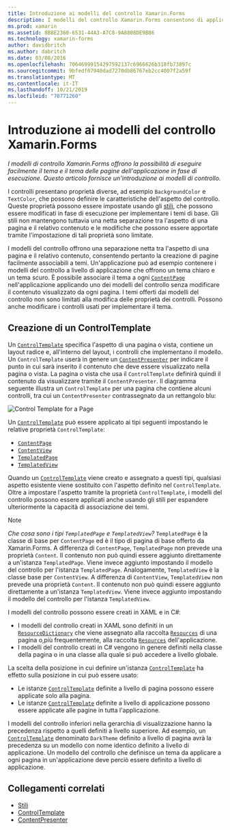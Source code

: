```yaml
---
title: Introduzione ai modelli del controllo Xamarin.Forms
description: I modelli del controllo Xamarin.Forms consentono di applicare e riapplicare facilmente un tema alle pagine dell'applicazione in fase di esecuzione. Questo articolo offre un'introduzione ai modelli del controllo.
ms.prod: xamarin
ms.assetid: 8B8E2360-6531-44A3-A7C8-9A8808DE9B86
ms.technology: xamarin-forms
author: davidbritch
ms.author: dabritch
ms.date: 03/08/2016
ms.openlocfilehash: 70646999154297592137c6966626b318fb73897c
ms.sourcegitcommit: 9bfedf07940dad7270db86767eb2cc4007f2a59f
ms.translationtype: MT
ms.contentlocale: it-IT
ms.lasthandoff: 10/21/2019
ms.locfileid: "70771260"
---
```

# <a name="introduction-to-xamarinforms-control-templates"></a>Introduzione ai modelli del controllo Xamarin.Forms

_I modelli di controllo Xamarin.Forms offrono la possibilità di eseguire facilmente il tema e il tema delle pagine dell'applicazione in fase di esecuzione. Questo articolo fornisce un'introduzione ai modelli di controllo._

I controlli presentano proprietà diverse, ad esempio `BackgroundColor` e `TextColor`, che possono definire le caratteristiche dell'aspetto del controllo. Queste proprietà possono essere impostate usando gli [stili](~/xamarin-forms/user-interface/styles/index.md), che possono essere modificati in fase di esecuzione per implementare i temi di base. Gli stili non mantengono tuttavia una netta separazione tra l'aspetto di una pagina e il relativo contenuto e le modifiche che possono essere apportate tramite l'impostazione di tali proprietà sono limitate.

I modelli del controllo offrono una separazione netta tra l'aspetto di una pagina e il relativo contenuto, consentendo pertanto la creazione di pagine facilmente associabili a temi. Un'applicazione può ad esempio contenere i modelli del controllo a livello di applicazione che offrono un tema chiaro e un tema scuro. È possibile associare il tema a ogni [`ContentPage`](xref:Xamarin.Forms.ContentPage) nell'applicazione applicando uno dei modelli del controllo senza modificare il contenuto visualizzato da ogni pagina. I temi offerti dai modelli del controllo non sono limitati alla modifica delle proprietà dei controlli. Possono anche modificare i controlli usati per implementare il tema.

## <a name="creating-a-controltemplate"></a>Creazione di un ControlTemplate

Un [`ControlTemplate`](xref:Xamarin.Forms.ControlTemplate) specifica l'aspetto di una pagina o vista, contiene un layout radice e, all'interno del layout, i controlli che implementano il modello. Un `ControlTemplate` userà in genere un [`ContentPresenter`](xref:Xamarin.Forms.ContentPresenter) per indicare il punto in cui sarà inserito il contenuto che deve essere visualizzato nella pagina o vista. La pagina o vista che usa il `ControlTemplate` definirà quindi il contenuto da visualizzare tramite il `ContentPresenter`. Il diagramma seguente illustra un `ControlTemplate` per una pagina che contiene alcuni controlli, tra cui un `ContentPresenter` contrassegnato da un rettangolo blu:

![](introduction-images/control-template.png "Control Template for a Page")

Un [`ControlTemplate`](xref:Xamarin.Forms.ControlTemplate) può essere applicato ai tipi seguenti impostando le relative proprietà `ControlTemplate`:

- [`ContentPage`](xref:Xamarin.Forms.ContentPage)
- [`ContentView`](xref:Xamarin.Forms.ContentView)
- [`TemplatedPage`](xref:Xamarin.Forms.TemplatedPage)
- [`TemplatedView`](xref:Xamarin.Forms.TemplatedView)

Quando un [`ControlTemplate`](xref:Xamarin.Forms.ControlTemplate) viene creato e assegnato a questi tipi, qualsiasi aspetto esistente viene sostituito con l'aspetto definito nel `ControlTemplate`. Oltre a impostare l'aspetto tramite la proprietà `ControlTemplate`, i modelli del controllo possono essere applicati anche usando gli stili per espandere ulteriormente la capacità di associazione dei temi.

> [!NOTE]
> *Che cosa sono i tipi `TemplatedPage` e `TemplatedView`?* `TemplatedPage` è la classe di base per `ContentPage` ed è il tipo di pagina di base offerto da Xamarin.Forms. A differenza di `ContentPage`, `TemplatedPage` non prevede una proprietà `Content`. Il contenuto non può quindi essere aggiunto direttamente a un'istanza `TemplatedPage`. Viene invece aggiunto impostando il modello del controllo per l'istanza `TemplatedPage`. Analogamente, `TemplatedView` è la classe base per `ContentView`. A differenza di `ContentView`, `TemplatedView` non prevede una proprietà `Content`. Il contenuto non può quindi essere aggiunto direttamente a un'istanza `TemplatedView`. Viene invece aggiunto impostando il modello del controllo per l'istanza `TemplatedView`.

I modelli del controllo possono essere creati in XAML e in C#:

- I modelli del controllo creati in XAML sono definiti in un [`ResourceDictionary`](xref:Xamarin.Forms.ResourceDictionary) che viene assegnato alla raccolta [`Resources`](xref:Xamarin.Forms.VisualElement.Resources) di una pagina o,più frequentemente, alla raccolta [`Resources`](xref:Xamarin.Forms.Application.Resources) dell'applicazione.
- I modelli del controllo creati in C# vengono in genere definiti nella classe della pagina o in una classe alla quale si può accedere a livello globale.

La scelta della posizione in cui definire un'istanza [`ControlTemplate`](xref:Xamarin.Forms.ControlTemplate) ha effetto sulla posizione in cui può essere usato:

- Le istanze [`ControlTemplate`](xref:Xamarin.Forms.ControlTemplate) definite a livello di pagina possono essere applicate solo alla pagina.
- Le istanze [`ControlTemplate`](xref:Xamarin.Forms.ControlTemplate) definite a livello di applicazione possono essere applicate alle pagine in tutta l'applicazione.

I modelli del controllo inferiori nella gerarchia di visualizzazione hanno la precedenza rispetto a quelli definiti a livello superiore. Ad esempio, un [`ControlTemplate`](xref:Xamarin.Forms.ControlTemplate) denominato `DarkTheme` definito a livello di pagina avrà la precedenza su un modello con nome identico definito a livello di applicazione. Un modello del controllo che definisce un tema da applicare a ogni pagina in un'applicazione deve perciò essere definito a livello di applicazione.

## <a name="related-links"></a>Collegamenti correlati

- [Stili](~/xamarin-forms/user-interface/styles/index.md)
- [ControlTemplate](xref:Xamarin.Forms.ControlTemplate)
- [ContentPresenter](xref:Xamarin.Forms.ContentPresenter)
